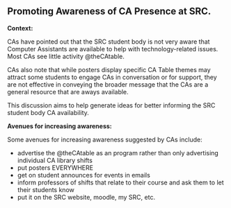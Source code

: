 ## Promoting Awareness of CA Presence at SRC.

**Context:**

CAs have pointed out that the SRC student body is not very aware that Computer Assistants are available to help with technology-related issues.  Most CAs see little activity @theCAtable.

CAs also note that while posters display specific CA Table themes may attract some students to engage CAs in conversation or for support, they are not effective in conveying the broader message that the CAs are a general resource that are aways available.

This discussion aims to help generate ideas for better informing the SRC student body CA availability.

**Avenues for increasing awareness:**

Some avenues for increasing awareness suggested by CAs include:

* advertise the @theCAtable as an program rather than only advertising individual CA library shifts
* put posters EVERYWHERE
* get on student announces for events in emails
* inform professors of shifts that relate to their course and ask them to let their students know
* put it on the SRC website, moodle, my SRC, etc.
